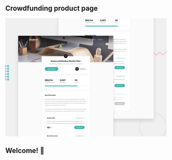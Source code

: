 ## Crowdfunding product page

![Design preview for the Crowdfunding product page coding challenge](./design/desktop-preview.jpg)

## Welcome! 👋
